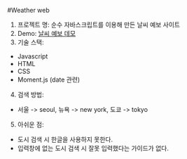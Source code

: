 #Weather web

1. 프로젝트 명: 순수 자바스크립트를 이용해 만든 날씨 예보 사이트
2. Demo: [날씨 예보 데모](https://4green.github.io/weather)
3. 기술 스택:
- Javascript
- HTML
- CSS
- Moment.js (date 관련)
4. 검색 방법:
- 서울 -> seoul, 뉴욕 -> new york, 도쿄 -> tokyo 
5. 아쉬운 점:
- 도시 검색 시 한글을 사용하지 못한다.
- 입력창에 없는 도시 검색 시 잘못 입력했다는 가이드가 없다.
